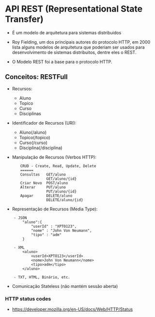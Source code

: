 
# API REST (Representational State Transfer)

- É um modelo de arquitetura para sistemas distribuidos 

- Roy Fielding, um dos principais autores do protocolo HTTP, em 2000 lista alguns modelos de arquitetura que poderiam ser usados para desenvolvimento de sistemas distribuitos, dentre eles o REST. 

- O Modelo REST foi a base para o protocolo HTTP. 

## Conceitos: RESTFull

- Recursos:
    -  Aluno 
    -  Topico 
    -  Curso 
    -  Disciplinas

- Identificador de Recursos (URI): 
    -  Aluno(/aluno) 
    -  Topico(/topico) 
    -  Curso(/curso) 
    -  Disciplina(/disciplina)  

- Manipulação de Recursos (Verbos HTTP):
~~~
       CRUD - Create, Read, Update, Delete
       ====== 
       Consultas   GET/aluno     
                   GET/aluno/{id}
       Criar Novo  POST/aluno 
       Alterar     PUT/aluno
                   PUT/aluno/{id}
       Apagar      DELETE/aluno 
                   DELETE/aluno/{id}        
~~~ 
- Representação de Recursos (Media Type): 
~~~        
    - JSON 
        "aluno":{
            "userId" : "XPTO123", 
            "nome" : "John Von Neumann", 
            "tipo" : "adm" 
        }

    - XML 
        <aluno>
            <userId>XPTO123</userId>
            <nome>John Von Neumann</nome>
            <tipo>adm</tipo>
        </aluno>
    
    - TXT, HTML, Binário, etc. 
~~~

- Comunicação Stateless (não mantém sessão aberta) 

### HTTP status codes

- https://developer.mozilla.org/en-US/docs/Web/HTTP/Status 

